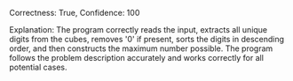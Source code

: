 Correctness: True, Confidence: 100

Explanation: The program correctly reads the input, extracts all unique digits from the cubes, removes '0' if present, sorts the digits in descending order, and then constructs the maximum number possible. The program follows the problem description accurately and works correctly for all potential cases.